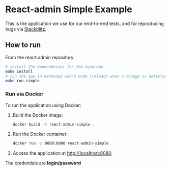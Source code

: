 # React-admin Simple Example

This is the application we use for our end-to-end tests, and for reproducing bugs via [Stackblitz](https://stackblitz.com/github/marmelab/react-admin/tree/master/examples/simple).

## How to run

From the react-admin repository:

```sh
# install the dependencies for the monorepo
make install
# run the app in extended watch mode (reloads when a change is detected in the app code and in the packages code)
make run-simple
```

### Run via Docker

To run the application using Docker:

1. Build the Docker image:
   ```sh
   docker build -t react-admin-simple .
   ```

2. Run the Docker container:
   ```sh
   docker run -p 8080:8080 react-admin-simple
   ```

3. Access the application at [http://localhost:8080](http://localhost:8080).

The credentials are **login/password**
